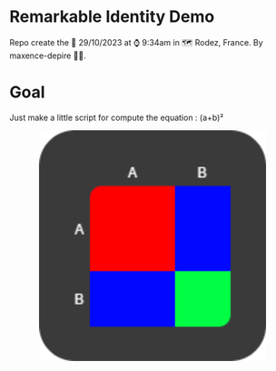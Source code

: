 # Remarkable Identity Demo
Repo create the 📆 29/10/2023 at ⌚️ 9:34am in 🗺 Rodez, France.
By maxence-depire 👨‍💻.

# Goal
Just make a little script for compute the equation : (a+b)²

<p align=center>
    <img src=draw.png width=400px>
</p>
